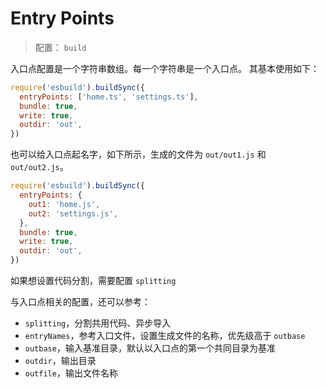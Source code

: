 # Entry Points

> 配置： `build`

入口点配置是一个字符串数组。每一个字符串是一个入口点。
其基本使用如下：

```javascript
require('esbuild').buildSync({
  entryPoints: ['home.ts', 'settings.ts'],
  bundle: true,
  write: true,
  outdir: 'out',
})
```

也可以给入口点起名字，如下所示，生成的文件为 `out/out1.js` 和 `out/out2.js`。
```javascript
require('esbuild').buildSync({
  entryPoints: {
    out1: 'home.js',
    out2: 'settings.js',
  },
  bundle: true,
  write: true,
  outdir: 'out',
})
```

如果想设置代码分割，需要配置 `splitting`

与入口点相关的配置，还可以参考：
- `splitting`，分割共用代码、异步导入
- `entryNames`，参考入口文件，设置生成文件的名称，优先级高于 `outbase`
- `outbase`，输入基准目录，默认以入口点的第一个共同目录为基准
- `outdir`，输出目录
- `outfile`，输出文件名称